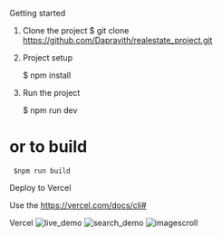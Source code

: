 Getting started
  1. Clone the project
  $ git clone https://github.com/Dapravith/realestate_project.git
  2. Project setup
  
      $ npm install
      
  3. Run the project
  
     $ npm run dev
  # or to build
  
     $npm run build
  
  Deploy to Vercel
  
  Use the https://vercel.com/docs/cli#
  
  Vercel
![live_demo](https://user-images.githubusercontent.com/90898700/194488806-6bc2bfeb-a458-4b6a-aaf8-20b2efeb22be.jpeg)
![search_demo](https://user-images.githubusercontent.com/90898700/194498157-839d0e89-48eb-41a6-8730-78c9550e7c6a.jpeg)
![imagescroll](https://user-images.githubusercontent.com/90898700/194498710-79e220a1-277b-4e87-9cba-c23495bf4a7c.jpeg)
